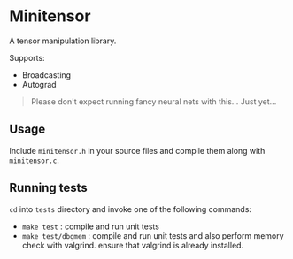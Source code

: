 # Minitensor 

A tensor manipulation library.

Supports:
- Broadcasting
- Autograd

> Please don't expect running fancy neural nets with this... Just yet...

## Usage

Include `minitensor.h` in your source files and compile them along with `minitensor.c`.

## Running tests

`cd` into `tests` directory and invoke one of the following commands:

- `make test` : compile and run unit tests
- `make test/dbgmem` : compile and run unit tests and also perform memory check with valgrind.
  ensure that valgrind is already installed.